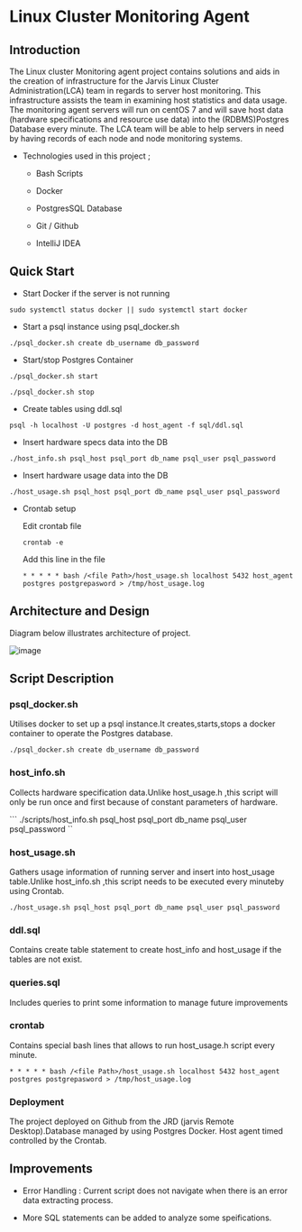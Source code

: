 # Linux Cluster Monitoring Agent


## Introduction
The Linux cluster Monitoring agent project contains solutions and aids in the creation of infrastructure for the Jarvis Linux Cluster Administration(LCA) team in regards to server host monitoring. This infrastructure assists the team in examining host statistics and data usage. The monitoring agent servers will run on centOS 7 and will save host data (hardware specifications and resource use data) into the (RDBMS)Postgres Database every minute. The LCA team will be able to help servers in need by having records of each node and node monitoring systems.



- Technologies used in this project ;

     - Bash Scripts 
 
     - Docker
 
     - PostgresSQL Database 
 
     - Git / Github
 
    -  IntelliJ IDEA 


## Quick Start

- Start Docker if the server is not running 

```sudo systemctl status docker || sudo systemctl start docker```

- Start a psql instance using psql_docker.sh

```./psql_docker.sh create db_username db_password```

- Start/stop Postgres Container

```./psql_docker.sh start ```

```./psql_docker.sh stop ``` 

- Create tables using ddl.sql

``` psql -h localhost -U postgres -d host_agent -f sql/ddl.sql ```

- Insert hardware specs data into the DB

 ```./host_info.sh psql_host psql_port db_name psql_user psql_password ```
 
- Insert hardware usage data into the DB

```./host_usage.sh psql_host psql_port db_name psql_user psql_password ```

- Crontab setup

  Edit crontab file 
  
    ``` crontab -e ```
    
  Add this line in the file
  
  ``` * * * * * bash /<file Path>/host_usage.sh localhost 5432 host_agent postgres postgrepasword > /tmp/host_usage.log ```

## Architecture and Design

  Diagram below illustrates architecture of project. 

  ![image](https://user-images.githubusercontent.com/71332538/144785085-455e1873-5b24-4776-b698-a28eadac1400.png)


## Script Description

### psql_docker.sh

Utilises docker to set up a psql instance.It creates,starts,stops a docker container to operate the Postgres database.


```./psql_docker.sh create db_username db_password```

### host_info.sh

Collects hardware specification data.Unlike host_usage.h ,this script will only be run once and first because of constant parameters of hardware.

``` ./scripts/host_info.sh psql_host psql_port db_name psql_user psql_password ``

### host_usage.sh

Gathers usage information of running server and insert into host_usage table.Unlike host_info.sh ,this script needs to be executed every minuteby using Crontab.

```./host_usage.sh psql_host psql_port db_name psql_user psql_password ```

### ddl.sql

Contains create table statement to create host_info and host_usage if the tables are not exist.

### queries.sql

Includes queries to print some information to manage future improvements

### crontab

Contains special bash lines that allows to run host_usage.h script every minute.

 ``` * * * * * bash /<file Path>/host_usage.sh localhost 5432 host_agent postgres postgrepasword > /tmp/host_usage.log ```


### Deployment

The project deployed on Github from the JRD (jarvis Remote Desktop).Database managed by using Postgres Docker. Host agent timed controlled by the Crontab.

## Improvements

- Error Handling : Current script does not navigate when there is an error data extracting process.

- More SQL statements can be added to analyze some speifications.
